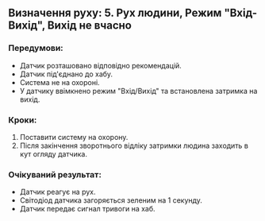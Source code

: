 ## Визначення руху: 5. Рух людини, Режим "Вхід-Вихід", Вихід не вчасно

### Передумови:
- Датчик розташовано відповідно рекомендацій.
- Датчик під'єднано до хабу.
- Система не на охороні.
- У датчику ввімкнено режим "Вхід/Вихід" та встановлена затримка на вихід.

### Кроки:
1. Поставити систему на охорону.
2. Після закінчення зворотнього відліку затримки людина заходить в кут огляду датчика.

### Очікуваний результат:
- Датчик реагує на рух.
- Світодіод датчика загоряється зеленим на 1 секунду.
- Датчик передає сигнал тривоги на хаб.


